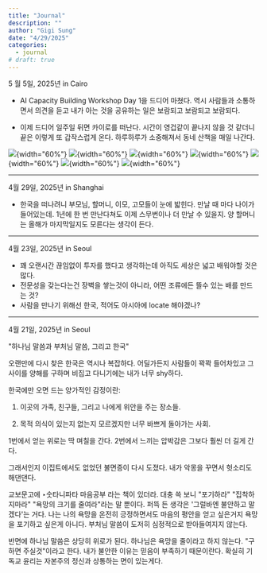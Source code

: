 ```yaml
---
title: "Journal"
description: ""
author: "Gigi Sung"
date: "4/29/2025"
categories:
  - journal
# draft: true
---
```


5 월 5일, 2025년 in Cairo

- AI Capacity Building Workshop Day 1을 드디어 마쳤다. 역시 사람들과 소통하면서 의견을 듣고 내가 아는 것을 공유하는 일은 보람되고 보람되고 보람되다. <br>

- 이제 드디어 일주일 뒤면 카이로를 떠난다. 시간이 영겁같이 끝나지 않을 것 같더니 끝은 이렇게 또 갑작스럽게 온다. 하루하루가 소중해져서 동네 산책을 매일 나간다. <br>

![](/Logging/data/cairo1.JPG){width="60%"}
![](/Logging/data/cairo2.JPG){width="60%"}
![](/Logging/data/cairo3.JPG){width="60%"}
![](/Logging/data/cairo4.JPG){width="60%"}
![](/Logging/data/cairo5.JPG){width="60%"}
![](/Logging/data/cairo6.JPG){width="60%"}
![](/Logging/data/cairo7.JPG){width="60%"}

-----------

4월 29일, 2025년 in Shanghai

- 한국을 떠나려니 부모님, 할머니, 이모, 고모들이 눈에 밟힌다. 만날 때 마다 나이가 들어있는데. 1년에 한 번 만난다쳐도 이제 스무번이나 더 만날 수 있을지. 양 할머니는 올해가 마지막일지도 모른다는 생각이 든다. 


-----------

4월 23일, 2025년 in Seoul

- 꽤 오랜시간 끊임없이 투자를 했다고 생각하는데 아직도 세상은 넓고 배워야할 것은 많다. </br>
- 전문성을 갖는다는건 장벽을 쌓는것이 아니라, 어떤 조류에든 뜰수 있는 배를 만드는 것? </br>
- 사람을 만나기 위해선 한국, 적어도 아시아에 locate 해야겠나?



-----------
4월 21일, 2025년 in Seoul

"하나님 말씀과 부처님 말씀, 그리고 한국"

오랜만에 다시 찾은 한국은 역시나 복잡하다. 어딜가든지 사람들이 꽉꽉 들어차있고 그 사이를 양해를 구하며 비집고 다니기에는 내가 너무 shy하다. 

한국에만 오면 드는 양가적인 감정이란:

1. 이곳의 가족, 친구들, 그리고 나에게 위안을 주는 장소들.

2. 목적 의식이 있는지 없는지 모르겠지만 너무 바쁘게 돌아가는 사회.

1번에서 얻는 위로는 딱 며칠을 간다. 
2번에서 느끼는 압박감은 그보다 훨씬 더 길게 간다.

그래서인지 이집트에서도 없었던 불면증이 다시 도졌다. 내가 악몽을 꾸면서 헛소리도 해댄댄다. 

교보문고에 ‣숫타니파타 마음공부 라는 책이 있더라. 대충 쓱 보니 "포기하라" "집착하지마라" "욕망의 크기를 줄여라"라는 말 뿐이다. 퍼뜩 든 생각은 '그럴바엔 불안하고 말겠다'는 거다. 
나는 나의 욕망을 온전히 긍정하면서도 마음의 평안을 얻고 싶은거지 욕망을 포기하고 싶은게 아니다. 
부처님 말씀이 도저히 심정적으로 받아들여지지 않는다. 

반면에 하나님 말씀은 상당히 위로가 된다. 하나님은 욕망을 줄이라고 하지 않는다. "구하면 주실것"이라고 한다. 내가 불안한 이유는 믿음이 부족하기 때문이란다. 확실히 기독교 윤리는 자본주의 정신과 상통하는 면이 있는게다. 

